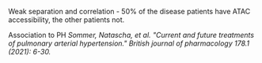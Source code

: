 
Weak separation and correlation - 50% of the disease patients have ATAC accessibility, the other patients not.

Association to PH 
*Sommer, Natascha, et al. "Current and future treatments of pulmonary arterial hypertension." British journal of pharmacology 178.1 (2021): 6-30.*

